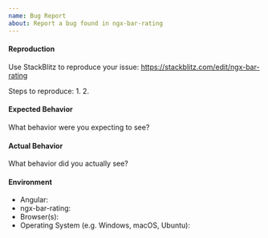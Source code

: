 ```yaml
---
name: Bug Report
about: Report a bug found in ngx-bar-rating
---
```



#### Reproduction

Use StackBlitz to reproduce your issue: https://stackblitz.com/edit/ngx-bar-rating

Steps to reproduce:
1. 
2. 
 
 
#### Expected Behavior

What behavior were you expecting to see?


#### Actual Behavior

What behavior did you actually see?


#### Environment

- Angular:
- ngx-bar-rating:
- Browser(s):
- Operating System (e.g. Windows, macOS, Ubuntu): 
